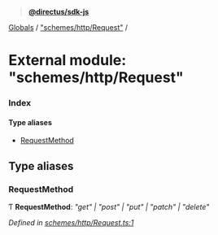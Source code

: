 > **[@directus/sdk-js](../README.md)**

[Globals](../README.md) / ["schemes/http/Request"](_schemes_http_request_.md) /

# External module: "schemes/http/Request"

### Index

#### Type aliases

* [RequestMethod](_schemes_http_request_.md#requestmethod)

## Type aliases

###  RequestMethod

Ƭ **RequestMethod**: *"get" | "post" | "put" | "patch" | "delete"*

*Defined in [schemes/http/Request.ts:1](https://github.com/janbiasi/sdk-js/blob/75383ea/src/schemes/http/Request.ts#L1)*
